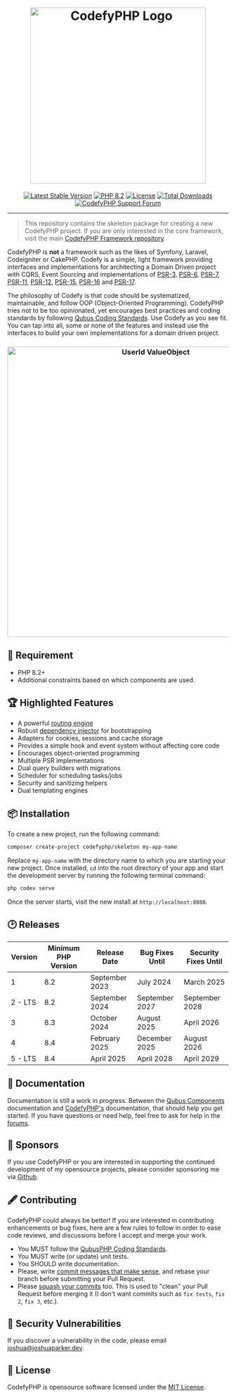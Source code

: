 <h1 align="center">
    <a href="https://codefyphp.com/" target="_blank"><img src="https://downloads.joshuaparker.blog/images/codefyphp-460x105.png" width="400" alt="CodefyPHP Logo"></a>
</h1>

<p align="center">
    <a href="https://codefyphp.com/"><img src="https://img.shields.io/packagist/v/CodefyPHP/codefy?label=CodefyPHP" alt="Latest Stable Version"></a>
    <a href="https://www.php.net/"><img src="https://img.shields.io/badge/PHP-8.2-777BB4.svg?style=flat&logo=php" alt="PHP 8.2"/></a>
    <a href="https://packagist.org/packages/codefyphp/codefy"><img src="https://img.shields.io/packagist/l/codefyphp/codefy" alt="License"></a>
    <a href="https://packagist.org/packages/codefyphp/codefy"><img src="https://img.shields.io/packagist/dt/codefyphp/codefy" alt="Total Downloads"></a>
    <a href="https://codefyphp.com/community/"><img src="https://img.shields.io/badge/Forum-AE508D.svg?label=Support&style=flat" alt="CodefyPHP Support Forum"></a>
</p>

---
> This repository contains the skeleton package for creating a new CodefyPHP project. If you are only interested in the 
> core framework, visit the main [CodefyPHP Framework repository](https://github.com/codefyphp/codefy).

CodefyPHP is __not__ a framework such as the likes of Symfony, Laravel, Codeigniter or CakePHP. Codefy is a simple,
light framework providing interfaces and implementations for architecting a Domain Driven project with
CQRS, Event Sourcing and implementations of [PSR-3](https://www.php-fig.org/psr/psr-3),
[PSR-6](https://www.php-fig.org/psr/psr-6), [PSR-7](https://www.php-fig.org/psr/psr-7),
[PSR-11](https://www.php-fig.org/psr/psr-11), [PSR-12](https://www.php-fig.org/psr/psr-12/),
[PSR-15](https://www.php-fig.org/psr/psr-15), [PSR-16](https://www.php-fig.org/psr/psr-16)
and [PSR-17](https://www.php-fig.org/psr/psr-17).

The philosophy of Codefy is that code should be systematized, maintainable, and follow OOP (Object-Oriented Programming).
CodefyPHP tries not to be too opinionated, yet encourages best practices and coding standards by following [Qubus Coding
Standards](https://github.com/QubusPHP/qubus-coding-standard). Use Codefy as you see fit. You can tap into all, some or
none of the features and instead use the interfaces to build your own implementations for a domain driven project.

<h3 align="center">
    <img src="https://downloads.joshuaparker.blog/images/UserId.png" width="660" alt="UserId ValueObject">
</h3>

## 📍 Requirement
- PHP 8.2+
- Additional constraints based on which components are used.

## 🏆 Highlighted Features
- A powerful [routing engine](https://docs.qubusphp.com/routing/)
- Robust [dependency injector](https://docs.qubusphp.com/dependency-injector/) for bootstrapping
- Adapters for cookies, sessions and cache storage
- Provides a simple hook and event system without affecting core code
- Encourages object-oriented programming
- Multiple PSR implementations
- Dual query builders with migrations
- Scheduler for scheduling tasks/jobs
- Security and sanitizing helpers
- Dual templating engines

## 📦 Installation

To create a new project, run the following command:

```bash
composer create-project codefyphp/skeleton my-app-name
```

Replace `my-app-name` with the directory name to which you are starting your new project. Once installed, `cd` into 
the root directory of your app and start the development server by running the following terminal command:

```bash
php codex serve
```

Once the server starts, visit the new install at `http://localhost:8080`.

## 🕑 Releases

| Version | Minimum PHP Version | Release Date   | Bug Fixes Until | Security Fixes Until |
|---------|---------------------|----------------|-----------------|----------------------|
| 1       | 8.2                 | September 2023 | July 2024       | March 2025           |
| 2 - LTS | 8.2                 | September 2024 | September 2027  | September 2028       |
| 3       | 8.3                 | October 2024   | August 2025     | April 2026           |
| 4       | 8.4                 | February 2025  | December 2025   | August 2026          |
| 5 - LTS | 8.4                 | April 2025     | April 2028      | April 2029           |

## 📘 Documentation

Documentation is still a work in progress. Between the [Qubus Components](https://docs.qubusphp.com/) documentation
and [CodefyPHP's](https://codefyphp.com/documentation/) documentation, that should help you get started. If you have questions or
need help, feel free to ask for help in the [forums](https://codefyphp.com/community/).

## 🙌 Sponsors

If you use CodefyPHP or you are interested in supporting the continued development of my opensource projects,
please consider sponsoring me via [Github](https://github.com/sponsors/nomadicjosh).

## 🖋 Contributing

CodefyPHP could always be better! If you are interested in contributing enhancements or bug fixes, here are a few
rules to follow in order to ease code reviews, and discussions before I accept and merge your work.
- You MUST follow the [QubusPHP Coding Standards](https://github.com/QubusPHP/qubus-coding-standard).
- You MUST write (or update) unit tests.
- You SHOULD write documentation.
- Please, write [commit messages that make sense](http://tbaggery.com/2008/04/19/a-note-about-git-commit-messages.html),
  and rebase your branch before submitting your Pull Request.
- Please [squash your commits](http://gitready.com/advanced/2009/02/10/squashing-commits-with-rebase.html) too.
  This is used to "clean" your Pull Request before merging it (I don't want commits such as `fix tests`, `fix 2`, `fix 3`,
  etc.).

## 🔐 Security Vulnerabilities

If you discover a vulnerability in the code, please email [joshua@joshuaparker.dev](mailto:joshua@joshuaparker.dev).

## 📄 License

CodefyPHP is opensource software licensed under the [MIT License](https://opensource.org/license/MIT/).